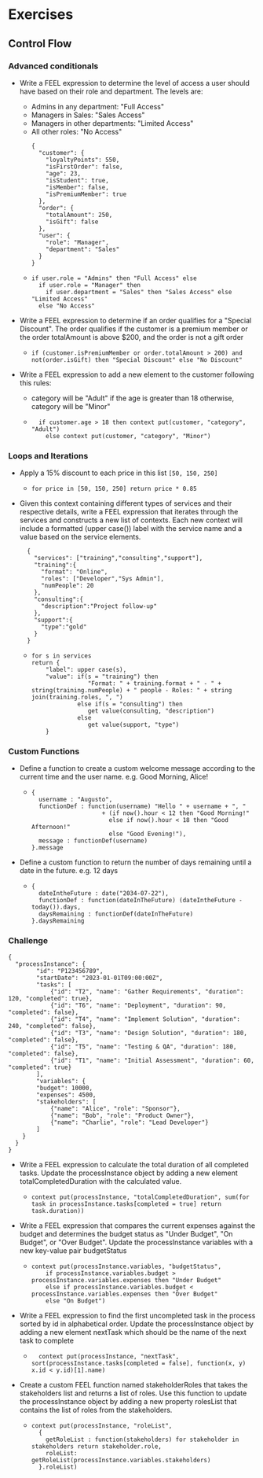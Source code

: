 # Exercises
## Control Flow

### Advanced conditionals
- Write a FEEL expression to determine the level of access a user should have based on their role and department. The levels are:
  - Admins in any department: "Full Access"
  - Managers in Sales: "Sales Access"
  - Managers in other departments: "Limited Access"
  - All other roles: "No Access"
    ```
    {
      "customer": {
        "loyaltyPoints": 550,
        "isFirstOrder": false,
        "age": 23,
        "isStudent": true,
        "isMember": false,
        "isPremiumMember": true
      },
      "order": {
        "totalAmount": 250,
        "isGift": false
      },
      "user": {
        "role": "Manager",
        "department": "Sales"
      }
    }
    ```
  - ```
    if user.role = "Admins" then "Full Access" else
      if user.role = "Manager" then
        if user.department = "Sales" then "Sales Access" else "Limited Access" 
      else "No Access"
    ```

- Write a FEEL expression to determine if an order qualifies for a "Special Discount". The order qualifies 
if the customer is a premium member or the order totalAmount is above $200, and the order is not a gift order 
  - ``if (customer.isPremiumMember or order.totalAmount > 200) and not(order.isGift) then "Special Discount" else "No Discount"``


- Write a FEEL expression to add a new element to the customer following this rules:
  - category will be "Adult" if the age is greater than 18 otherwise, category will be "Minor"
  
  - ```
      if customer.age > 18 then context put(customer, "category", "Adult")
        else context put(customer, "category", "Minor")
    ```
    
### Loops and Iterations
- Apply a 15% discount to each price in this list ``[50, 150, 250]``
  - ``for price in [50, 150, 250] return price * 0.85``
  

- Given this context containing different types of services and their respective details, write a FEEL expression 
that iterates through the services and constructs a new list of contexts. Each new context will include a formatted (upper case()) label with the service name and a value based on the service elements.
  ```
    {
      "services": ["training","consulting","support"],
      "training":{
        "format": "Online",
        "roles": ["Developer","Sys Admin"],
        "numPeople": 20
      },
      "consulting":{
        "description":"Project follow-up"
      },
      "support":{
        "type":"gold"
      }
    }
  ```
  - ```
    for s in services
    return {
        "label": upper case(s),
        "value": if(s = "training") then 
                    "Format: " + training.format + " - " + string(training.numPeople) + " people - Roles: " + string join(training.roles, ", ")
                 else if(s = "consulting") then 
                    get value(consulting, "description")
                 else
                    get value(support, "type")
        }
    ```
    
### Custom Functions
- Define a function to create a custom welcome message according to the current time and the user name. e.g. Good Morning, Alice!
  - ```
    {
      username : "Augusto",
      functionDef : function(username) "Hello " + username + ", " 
                        + (if now().hour < 12 then "Good Morning!"
                          else if now().hour < 18 then "Good Afternoon!"
                          else "Good Evening!"),
      message : functionDef(username)
    }.message
    ```

- Define a custom function to return the number of days remaining until a date in the future. e.g. 12 days
  - ```
    {
      dateIntheFuture : date("2034-07-22"),
      functionDef : function(dateInTheFuture) (dateIntheFuture - today()).days,  
      daysRemaining : functionDef(dateInTheFuture)
    }.daysRemaining
    ```
    
### Challenge
```
{
  "processInstance": {
        "id": "P123456789",
        "startDate": "2023-01-01T09:00:00Z",
        "tasks": [
            {"id": "T2", "name": "Gather Requirements", "duration": 120, "completed": true},
            {"id": "T6", "name": "Deployment", "duration": 90, "completed": false},
            {"id": "T4", "name": "Implement Solution", "duration": 240, "completed": false},
            {"id": "T3", "name": "Design Solution", "duration": 180, "completed": false},
            {"id": "T5", "name": "Testing & QA", "duration": 180, "completed": false},
            {"id": "T1", "name": "Initial Assessment", "duration": 60, "completed": true}      
        ],
        "variables": {
        "budget": 10000,
        "expenses": 4500,
        "stakeholders": [
            {"name": "Alice", "role": "Sponsor"},
            {"name": "Bob", "role": "Product Owner"},
            {"name": "Charlie", "role": "Lead Developer"}
        ]
    }
  }
}
```
- Write a FEEL expression to calculate the total duration of all completed tasks. Update the processInstance object by adding a new element totalCompletedDuration with the calculated value.
  - ``context put(processInstance, "totalCompletedDuration", sum(for task in processInstance.tasks[completed = true] return task.duration))``


- Write a FEEL expression that compares the current expenses against the budget and determines the budget status as "Under Budget", "On Budget", or "Over Budget". Update the processInstance variables with a new key-value pair budgetStatus
  - ```
    context put(processInstance.variables, "budgetStatus", 
        if processInstance.variables.budget > processInstance.variables.expenses then "Under Budget"
        else if processInstance.variables.budget < processInstance.variables.expenses then "Over Budget"
        else "On Budget")
    ```
- Write a FEEL expression to find the first uncompleted task in the process sorted by id in alphabetical order. Update the processInstance object by adding a new element nextTask which should be the name of the next task to complete
  - ```
      context put(processInstance, "nextTask", sort(processInstance.tasks[completed = false], function(x, y) x.id < y.id)[1].name)
    ```
    
- Create a custom FEEL function named stakeholderRoles that takes the stakeholders list and returns a list of roles. Use this function to update the processInstance object by adding a new property rolesList that contains the list of roles from the stakeholders.
  - ```
    context put(processInstance, "roleList", 
      {
        getRoleList : function(stakeholders) for stakeholder in stakeholders return stakeholder.role,
        roleList: getRoleList(processInstance.variables.stakeholders)
      }.roleList)
    ```